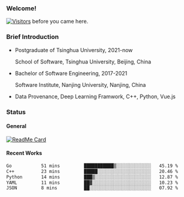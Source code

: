 ### Welcome!

[![Visitors](https://visitor-badge.laobi.icu/badge?page_id=HermitSun.HermitSun)]() before you came here.

### Brief Introduction

- Postgraduate of Tsinghua University, 2021-now
  
  School of Software, Tsinghua University, Beijing, China

- Bachelor of Software Engineering, 2017-2021
  
  Software Institute, Nanjing University, Nanjing, China

- Data Provenance, Deep Learning Framwork, C++, Python, Vue.js

### Status

#### General

[![ReadMe Card](https://github-readme-stats.hermitsun.vercel.app/api?username=HermitSun&count_private=true&show_icons=true)]()

#### Recent Works

<!--START_SECTION:waka-->

```txt
Go           51 mins         ███████████▒░░░░░░░░░░░░░   45.19 %
C++          23 mins         █████░░░░░░░░░░░░░░░░░░░░   20.46 %
Python       14 mins         ███▒░░░░░░░░░░░░░░░░░░░░░   12.87 %
YAML         11 mins         ██▓░░░░░░░░░░░░░░░░░░░░░░   10.23 %
JSON         8 mins          ██░░░░░░░░░░░░░░░░░░░░░░░   07.92 %
```

<!--END_SECTION:waka-->
